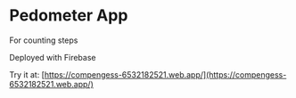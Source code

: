 # Pedometer App

For counting steps

Deployed with Firebase

Try it at: [https://compengess-6532182521.web.app/](https://compengess-6532182521.web.app/)
